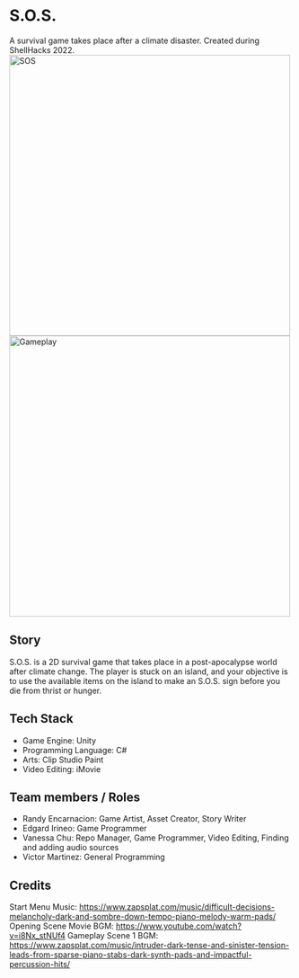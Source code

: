 # S.O.S.
A survival game takes place after a climate disaster. Created during ShellHacks 2022.
<img width="500" alt="SOS" src="https://user-images.githubusercontent.com/10492258/189563137-2153e891-4cd4-42d2-a62a-2afa36c3e4d1.png">
<img width="500" alt="Gameplay" src="https://user-images.githubusercontent.com/10492258/189640645-5ffd5239-9476-47b2-a8ec-f480d051b2e4.png">

## Story
S.O.S. is a 2D survival game that takes place in a post-apocalypse world after climate change. The player is stuck on an island, and your objective is to use the available items on the island to make an S.O.S. sign before you die from thrist or hunger.

## Tech Stack
- Game Engine: Unity
- Programming Language: C#
- Arts: Clip Studio Paint
- Video Editing: iMovie

## Team members / Roles
- Randy Encarnacion: Game Artist, Asset Creator, Story Writer
- Edgard Irineo: Game Programmer
- Vanessa Chu: Repo Manager, Game Programmer, Video Editing, Finding and adding audio sources
- Victor Martinez: General Programming

## Credits
Start Menu Music: https://www.zapsplat.com/music/difficult-decisions-melancholy-dark-and-sombre-down-tempo-piano-melody-warm-pads/
Opening Scene Movie BGM: https://www.youtube.com/watch?v=i8Nx_stNUf4
Gameplay Scene 1 BGM: https://www.zapsplat.com/music/intruder-dark-tense-and-sinister-tension-leads-from-sparse-piano-stabs-dark-synth-pads-and-impactful-percussion-hits/
